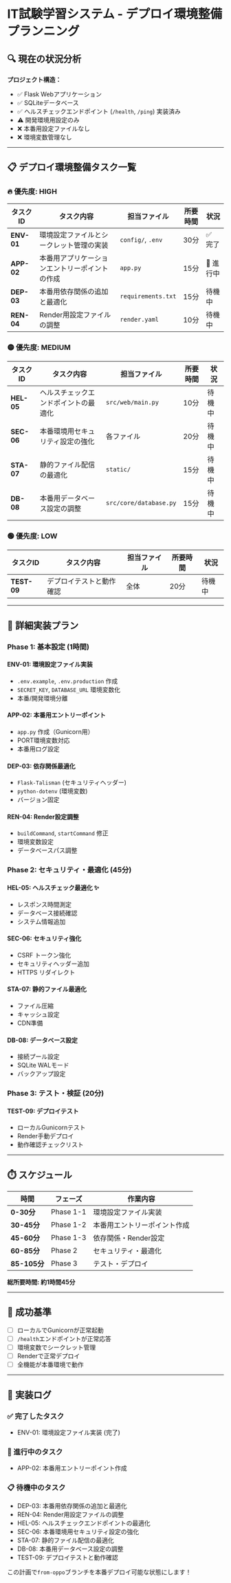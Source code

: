 # IT試験学習システム - デプロイ環境整備プランニング

## 🔍 現在の状況分析

**プロジェクト構造：**
- ✅ Flask Webアプリケーション
- ✅ SQLiteデータベース 
- ✅ ヘルスチェックエンドポイント (`/health`, `/ping`) 実装済み
- ⚠️ 開発環境用設定のみ
- ❌ 本番用設定ファイルなし
- ❌ 環境変数管理なし

---

## 📋 デプロイ環境整備タスク一覧

### 🔥 **優先度: HIGH**

| タスクID | タスク内容 | 担当ファイル | 所要時間 | 状況 |
|----------|------------|--------------|----------|------|
| **ENV-01** | 環境設定ファイルとシークレット管理の実装 | `config/`, `.env` | 30分 | ✅ 完了 |
| **APP-02** | 本番用アプリケーションエントリーポイントの作成 | `app.py` | 15分 | 🔄 進行中 |
| **DEP-03** | 本番用依存関係の追加と最適化 | `requirements.txt` | 15分 | 待機中 |
| **REN-04** | Render用設定ファイルの調整 | `render.yaml` | 10分 | 待機中 |

### 🟡 **優先度: MEDIUM**

| タスクID | タスク内容 | 担当ファイル | 所要時間 | 状況 |
|----------|------------|--------------|----------|------|
| **HEL-05** | ヘルスチェックエンドポイントの最適化 | `src/web/main.py` | 10分 | 待機中 |
| **SEC-06** | 本番環境用セキュリティ設定の強化 | 各ファイル | 20分 | 待機中 |
| **STA-07** | 静的ファイル配信の最適化 | `static/` | 15分 | 待機中 |
| **DB-08** | 本番用データベース設定の調整 | `src/core/database.py` | 15分 | 待機中 |

### 🟢 **優先度: LOW**

| タスクID | タスク内容 | 担当ファイル | 所要時間 | 状況 |
|----------|------------|--------------|----------|------|
| **TEST-09** | デプロイテストと動作確認 | 全体 | 20分 | 待機中 |

---

## 🚀 **詳細実装プラン**

### **Phase 1: 基本設定 (1時間)**

#### ENV-01: 環境設定ファイル実装
- `.env.example`, `.env.production` 作成
- `SECRET_KEY`, `DATABASE_URL` 環境変数化
- 本番/開発環境分離

#### APP-02: 本番用エントリーポイント
- `app.py` 作成（Gunicorn用）
- PORT環境変数対応
- 本番用ログ設定

#### DEP-03: 依存関係最適化
- `Flask-Talisman` (セキュリティヘッダー)
- `python-dotenv` (環境変数)
- バージョン固定

#### REN-04: Render設定調整
- `buildCommand`, `startCommand` 修正
- 環境変数設定
- データベースパス調整

### **Phase 2: セキュリティ・最適化 (45分)**

#### HEL-05: ヘルスチェック最適化 ✨
- レスポンス時間測定
- データベース接続確認
- システム情報追加

#### SEC-06: セキュリティ強化
- CSRF トークン強化
- セキュリティヘッダー追加
- HTTPS リダイレクト

#### STA-07: 静的ファイル最適化
- ファイル圧縮
- キャッシュ設定
- CDN準備

#### DB-08: データベース設定
- 接続プール設定
- SQLite WALモード
- バックアップ設定

### **Phase 3: テスト・検証 (20分)**

#### TEST-09: デプロイテスト
- ローカルGunicornテスト
- Render手動デプロイ
- 動作確認チェックリスト

---

## ⏱️ **スケジュール**

| 時間 | フェーズ | 作業内容 |
|------|----------|----------|
| **0-30分** | Phase 1-1 | 環境設定ファイル実装 |
| **30-45分** | Phase 1-2 | 本番用エントリーポイント作成 |
| **45-60分** | Phase 1-3 | 依存関係・Render設定 |
| **60-85分** | Phase 2 | セキュリティ・最適化 |
| **85-105分** | Phase 3 | テスト・デプロイ |

**総所要時間: 約1時間45分**

---

## 🎯 **成功基準**

- [ ] ローカルでGunicornが正常起動
- [ ] `/health`エンドポイントが正常応答
- [ ] 環境変数でシークレット管理
- [ ] Renderで正常デプロイ
- [ ] 全機能が本番環境で動作

---

## 📝 **実装ログ**

### ✅ 完了したタスク
- ENV-01: 環境設定ファイル実装 (完了)

### 🔄 進行中のタスク
- APP-02: 本番用エントリーポイント作成

### 📋 待機中のタスク
- DEP-03: 本番用依存関係の追加と最適化
- REN-04: Render用設定ファイルの調整
- HEL-05: ヘルスチェックエンドポイントの最適化
- SEC-06: 本番環境用セキュリティ設定の強化
- STA-07: 静的ファイル配信の最適化
- DB-08: 本番用データベース設定の調整
- TEST-09: デプロイテストと動作確認

この計画で`from-oppo`ブランチを本番デプロイ可能な状態にします！